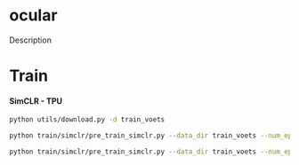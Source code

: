 # ocular

Description


# Train

#### SimCLR - TPU

```bash
python utils/download.py -d train_voets
```

```bash
python train/simclr/pre_train_simclr.py --data_dir train_voets --num_epochs 500 --resume-epochs 400  --num_workers 8
```

```bash
python train/simclr/pre_train_simclr.py --data_dir train_voets --num_epochs 300
```
